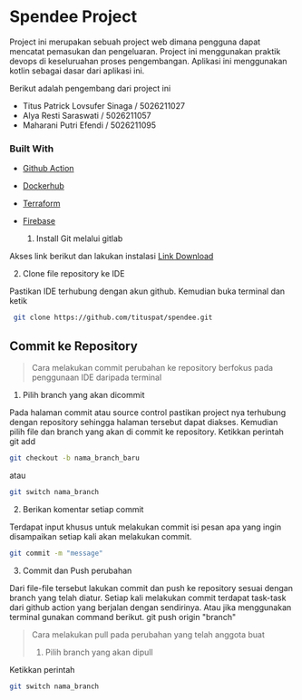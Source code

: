 # Spendee Project
Project ini merupakan sebuah project web dimana pengguna dapat mencatat pemasukan dan pengeluaran. Project ini menggunakan praktik devops di keseluruahan proses pengembangan. Aplikasi ini menggunakan kotlin sebagai dasar dari aplikasi ini. 

Berikut adalah pengembang dari project ini
* Titus Patrick Lovsufer Sinaga / 5026211027
* Alya Resti Saraswati / 5026211057
* Maharani Putri Efendi / 5026211095

### Built With

-  <a>[Github Action](https://github.com/features/actions)<a> 
- <a>[Dockerhub](https://hub.docker.com/)<a> 
- <a>[Terraform](https://www.terraform.io/)<a>
- <a>[Firebase](https://firebase.google.com/?gad_source=1&gclid=Cj0KCQjwsuSzBhCLARIsAIcdLm58iXOhd9DTBD9SRKPrNNJP4ypd5RkRSSj9uARXgaVi6NnMZl8-yiEaAuEyEALw_wcB&gclsrc=aw.ds&hl=id)<a> 



   1. Install Git melalui gitlab

Akses link berikut dan lakukan instalasi <a>[Link Download](https://www.git-scm.com/downloads)<a> 

2. Clone file repository ke IDE 

Pastikan IDE  terhubung dengan akun github. Kemudian buka terminal dan ketik
```sh
 git clone https://github.com/tituspat/spendee.git
```
## Commit ke Repository
> Cara melakukan commit perubahan ke repository berfokus pada penggunaan IDE daripada terminal

1. Pilih  branch yang akan dicommit

Pada halaman commit atau source control pastikan project nya terhubung dengan repository sehingga halaman tersebut dapat diakses. Kemudian pilih file dan branch  yang akan di commit ke repository. Ketikkan perintah git add 
```sh
git checkout -b nama_branch_baru
```
atau
```sh
git switch nama_branch
```
2. Berikan komentar setiap commit

Terdapat input khusus untuk melakukan commit isi pesan apa yang ingin disampaikan setiap kali akan melakukan commit.
``` sh
git commit -m "message"
```

3. Commit dan Push perubahan

Dari file-file tersebut lakukan commit dan push ke repository sesuai dengan branch yang telah diatur. Setiap kali melakukan commit terdapat task-task dari github action yang berjalan dengan sendirinya. Atau jika menggunakan terminal gunakan command berikut.
git push origin "branch"

>Cara melakukan pull pada perubahan yang telah anggota buat
>1. Pilih  branch yang akan dipull

 Ketikkan perintah
```sh
git switch nama_branch
```
